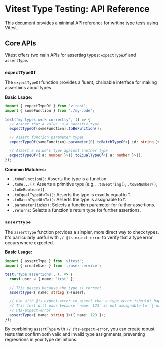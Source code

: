 # Vitest Type Testing: API Reference

This document provides a minimal API reference for writing type tests using Vitest.

## Core APIs

Vitest offers two main APIs for asserting types: `expectTypeOf` and `assertType`.

### `expectTypeOf`

The `expectTypeOf` function provides a fluent, chainable interface for making assertions about types.

**Basic Usage:**

```typescript
import { expectTypeOf } from 'vitest';
import { someFunction } from './my-code';

test('my types work correctly', () => {
  // Assert that a value is a specific type
  expectTypeOf(someFunction).toBeFunction();

  // Assert function parameter types
  expectTypeOf(someFunction).parameter(0).toMatchTypeOf<{ id: string }>();

  // Assert a value's type against another type
  expectTypeOf<{ a: number }>().toEqualTypeOf<{ a: number }>();
});
```

**Common Matchers:**

- `.toBeFunction()`: Asserts the type is a function.
- `.toBe...()`: Asserts a primitive type (e.g., `.toBeString()`, `.toBeNumber()`, `.toBeBoolean()`).
- `.toEqualTypeOf<T>()`: Asserts the type is exactly equal to `T`.
- `.toMatchTypeOf<T>()`: Asserts the type is assignable to `T`.
- `.parameter(index)`: Selects a function parameter for further assertions.
- `.returns`: Selects a function's return type for further assertions.

### `assertType`

The `assertType` function provides a simpler, more direct way to check types. It's particularly useful with `// @ts-expect-error` to verify that a type error occurs where expected.

**Basic Usage:**

```typescript
import { assertType } from 'vitest';
import { createUser } from './user-service';

test('type assertions', () => {
  const user = { name: 'test' };

  // This passes because the type is correct.
  assertType<{ name: string }>(user);

  // Use with @ts-expect-error to assert that a type error *should* happen.
  // This test will pass because `name: 123` is not assignable to `{ name: string }`.
  // @ts-expect-error
  assertType<{ name: string }>({ name: 123 });
});
```

By combining `assertType` with `// @ts-expect-error`, you can create robust tests that confirm both valid and invalid type assignments, preventing regressions in your type definitions.

